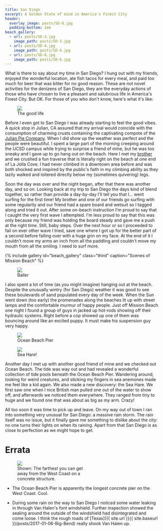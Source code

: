 ```yaml
---
title: San Diego
excerpt: A Golden State of mind in America's Finest City
header:
  overlay_image: posts/SD-8.jpg
  padding-bottom: 2em
beach_gallery:
  - url: posts/SD-3.jpg
    image_path: posts/SD-3.jpg
  - url: posts/SD-4.jpg
    image_path: posts/SD-4.jpg
  - url: posts/SD-6.jpg
    image_path: posts/SD-6.jpg
---
```


What is there to say about my time in San Diego? I hung out with my
friends, enjoyed the wonderful location, ate fish tacos for every
meal, and paid too much for beer that was bitter for no good
reason. These are not novel activities for the denizens of San Diego,
they are the everyday actions of those who have chosen to live a
pleasant and salubrious life in America's Finest City. But OK. For
those of you who don't know, here's what it's like:

<figure class="align-center" style="width:100%">
 <a href="{{ site.url }}{{ site.baseurl }}/images/posts/SD-1.jpg">
 <img src="{{ site.url }}{{ site.baseurl }}/images/posts/SD-1.jpg">
 </a>
 <figcaption>The good life</figcaption>
</figure>

Before I even got to San Diego I was already starting to feel the good
vibes. A quick stop in Julian, CA assured that my arrival would
coincide with the consumption of charming crusts containing the
captivating compote of the [Julian Pie
Company](https://julian-pie.myshopify.com/). When I did show up the
weather was perfect and the people were beautiful. I spent a large
part of the morning creeping around the UCSD campus while trying to
surprise a friend of mine, but he was too sneaky and I gave up to go
hang out on the beach. Here I met my
[brother](https://threeveweaver.wordpress.com/) and we crushed a fun
traverse that is literally right on the beach at one end of La Jolla
Cove. I had never climbed in a downtown area before and was both
shocked and inspired by the public's faith in my climbing ability as
they lazily walked and loitered directly below my (sometimes quivering)
legs.

Soon the day was over and the night began, after that there was
another day, and so on. Looking back at my trip to San Diego the days
kind of blend together, so rather than provide a day-by-day I'll tell
you that I... went surfing for the first time! My brother and one of
our friends go surfing with some regularity and our friend had a spare
board and wetsuit so I tagged along and tried it out. After some
on-beach instruction I'm proud to say that I caught the very first
wave I attempted. I'm less proud to say that this was only because my
friend was holding the board steady and gave me a push at the right
time. Still, baby steps. Over the next hour or so I proceeded to fail
on ever other wave I tried, save one where I got up for the better
part of a second before falling over with a huge grin on my face. At
the end of it I couldn't move my arms an inch from all the paddling
and couldn't move my mouth from all the smiling. I need to surf more.

{% include gallery id="beach_gallery" class="third" caption="Scenes of Mission Beach" %}

<figure class="align-right" style="width:50%">
 <a href="{{ site.url }}{{ site.baseurl }}/images/posts/SD-7.jpg">
 <img src="{{ site.url }}{{ site.baseurl }}/images/posts/SD-7.jpg">
 </a>
 <figcaption>Baller</figcaption>
</figure>

I also spent a lot of time (as you might imagine) hanging out at the
beach. Despite the unusually wintry (for San Diego) weather it was
good to see these boulevards of sand populated every day of the
week. When the Sun went down (too early) the promenades along the
beaches lit up with street lamps and the comfortable murmur of happy
people. Just off Mission Beach one night I found a group of guys in
jacked up hot-rods showing off their hydraulic systems. Right before a
cop showed up one of them was bouncing around like an excited
puppy. It must make his suspension guy very happy.

<figure class="align-center" style="width:100%">
 <a href="{{ site.url }}{{ site.baseurl }}/images/posts/SD-10.jpg">
 <img src="{{ site.url }}{{ site.baseurl }}/images/posts/SD-10.jpg">
 </a>
 <figcaption>Ocean Beach Pier</figcaption>
</figure>
<figure class="align-right" style="width:50%">
 <a href="{{ site.url }}{{ site.baseurl }}/images/posts/SD-9.jpg">
 <img src="{{ site.url }}{{ site.baseurl }}/images/posts/SD-9.jpg">
 </a>
 <figcaption>Sea Hare!</figcaption>
</figure>

Another day I met up with another good friend of mine and we checked
out Ocean Beach. The tide was way out and had revealed a wonderful
collection of tide pools beneath the Ocean Beach Pier. Wandering
around, looking for weird creatures, and sticking my fingers in sea
anemones made me feel like a kid again. We also made a new discovery:
the Sea Hare. We first saw one when I nice British man pulled one out
of the water to show off, and afterwards we noticed them
everywhere. They ranged from tiny to huge and we found one that was
about as big as my arm. Crazy!

All too soon it was time to pick up and leave. On my way out of town I
ran into something very unusual for San Diego: a massive rain
storm. The rain itself was no issue, but it finally gave me something
to dislike about the city: no one turns their lights on when its
raining. Apart from that San Diego is as close to perfection as we
might hope to get.

# Errata

<figure class="align-right" style="width:50%">
 <a href="{{ site.url }}{{ site.baseurl }}/images/posts/SD-8.jpg">
 <img src="{{ site.url }}{{ site.baseurl }}/images/posts/SD-8.jpg">
 </a>
 <figcaption>Shown: The farthest you can get away from the West Coast on a concrete structure.</figcaption>
</figure>

* The Ocean Beach Pier is apparently the longest concrete pier on the West Coast. Cool.

* During some rain on the way to San Diego I noticed some water
  leaking in through Van Halen's font windshield. Further inspection
  showed the sealing around the outside of the windshield had
  disintegrated and come loose. I think the rough roads of [Texas]({{
  site.url }}{{ site.baseurl }}/posts/2017-01-06-Big-Bend) really shook
  Van Halen up.